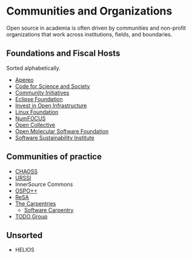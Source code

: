 # Communities and Organizations

Open source in academia is often driven by communities and non-profit organizations that work across institutions, fields, and boundaries. 

## Foundations and Fiscal Hosts

Sorted alphabetically.

- [Apereo](https://www.apereo.org/)
- [Code for Science and Society](https://www.codeforsociety.org/)
- [Community Initiatives](https://communityinitiatives.org/)
- [Eclipse Foundation](https://www.eclipse.org/) 
- [Invest in Open Infrastructure](https://investinopen.org/)
- [Linux Foundation](https://www.linuxfoundation.org/)
- [NumFOCUS](https://numfocus.org) 
- [Open Collective](https://opencollective.com)
- [Open Molecular Software Foundation](https://omsf.io/)
- [Software Sustainability Institute](https://software.ac.uk)

## Communities of practice

- [CHAOSS](./organizations/chaoss.md)
- [URSSI](./organizations/urssi.md)
- InnerSource Commons
- [OSPO++](https://ospoplusplus.org/)
- [ReSA](https://www.researchsoft.org/about-resa/)
- [The Carpentries](https://carpentries.org)
  - [Software Carpentry](https://software-carpentry.org)
- [TODO Group](https://todogroup.org/)

## Unsorted

- HELIOS


